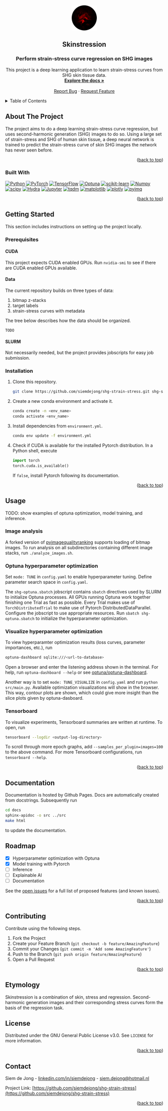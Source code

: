 <!-- This file incorporates work covered by the following copyright and permission notice:  

    Copyright (c) 2021 Othneil Drew

    Permission is hereby granted, free of charge, to any person obtaining a copy
    of this software and associated documentation files (the "Software"), to deal
    in the Software without restriction, including without limitation the rights
    to use, copy, modify, merge, publish, distribute, and/or sell
    copies of the Software, and to permit persons to whom the Software is
    furnished to do so, subject to the following conditions:

    The above copyright notice and this permission notice shall be included in all
    copies or substantial portions of the Software.

    THE SOFTWARE IS PROVIDED "AS IS", WITHOUT WARRANTY OF ANY KIND, EXPRESS OR
    IMPLIED, INCLUDING BUT NOT LIMITED TO THE WARRANTIES OF MERCHANTABILITY,
    FITNESS FOR A PARTICULAR PURPOSE AND NONINFRINGEMENT. IN NO EVENT SHALL THE
    AUTHORS OR COPYRIGHT HOLDERS BE LIABLE FOR ANY CLAIM, DAMAGES OR OTHER
    LIABILITY, WHETHER IN AN ACTION OF CONTRACT, TORT OR OTHERWISE, ARISING FROM,
    OUT OF OR IN CONNECTION WITH THE SOFTWARE OR THE USE OR OTHER DEALINGS IN THE
    SOFTWARE.
""" -->

<a name="readme-top"></a>

<!-- PROJECT SHIELDS -->
<!-- [![Contributors][contributors-shield]][contributors-url] -->
<!-- [![Forks][forks-shield]][forks-url] -->
<!-- [![Stargazers][stars-shield]][stars-url] -->
<!-- [![Issues][issues-shield]][issues-url] -->
<!-- [![GNU License][license-shield]][license-url] -->
<!-- [![LinkedIn][linkedin-shield]][linkedin-url] -->



<!-- PROJECT LOGO -->
<br />
<div align="center">
  <a href="https://github.com/siemdejong/shg-strain-stress">
    <img src="images/skinstression-logo.png" alt="Logo" width="80" height="80">
  </a>


<h2 align="center">Skinstression</h2>
<h3 align="center">Perform strain-stress curve regression on SHG images</h3>

  <p align="center">
    This project is a deep learning application to learn strain-stress curves from SHG skin tissue data.
    <br />
    <a href="https://siemdejong.github.io/shg-strain-stress"><strong>Explore the docs »</strong></a>
    <br />
    <br />
    <!-- <a href="https://github.com/siemdejong/shg-strain-stress">View Demo</a>
    · -->
    <a href="https://github.com/siemdejong/shg-strain-stress/issues">Report Bug</a>
    ·
    <a href="https://github.com/siemdejong/shg-strain-stress/issues">Request Feature</a>
  </p>
</div>



<!-- TABLE OF CONTENTS -->
<details>
  <summary>Table of Contents</summary>
  <ol>
    <li>
      <a href="#about-the-project">About The Project</a>
      <ul>
        <li><a href="#built-with">Built With</a></li>
      </ul>
    </li>
    <li>
      <a href="#getting-started">Getting Started</a>
      <ul>
        <li><a href="#prerequisites">Prerequisites</a></li>
        <li><a href="#installation">Installation</a></li>
      </ul>
    </li>
    <li><a href="#usage">Usage</a></li>
    <li><a href="#roadmap">Roadmap</a></li>
    <li><a href="#contributing">Contributing</a></li>
    <li><a href="#license">License</a></li>
    <li><a href="#contact">Contact</a></li>
    <li><a href="#acknowledgments">Acknowledgments</a></li>
  </ol>
</details>



<!-- ABOUT THE PROJECT -->
## About The Project

<!-- [![Product Name Screen Shot][product-screenshot]](https://example.com) -->

The project aims to do a deep learning strain-stress curve regression, but uses second-harmonic generation (SHG) images to do so.
Using a large set of strain-stress and SHG of human skin tissue, a deep neural network is trained to predict the strain-stress curve of skin SHG images the network has never seen before.

<p align="right">(<a href="#readme-top">back to top</a>)</p>



### Built With

[![Python][Python]][Python-url]
[![PyTorch][PyTorch]][Pytorch-url]
[![TensorFlow][TensorFlow]][TensorFlow-url]
[![Optuna][Optuna]][Optuna-url]
[![scikit-learn][scikit-learn]][scikit-learn-url]
[![Numpy][Numpy]][Numpy-url]
[![scipy][scipy]][scipy-url]
[![Hydra][Hydra]][Hydra-url]
[![Jupyter][Jupyter]][Jupyter-url]
[![tqdm][tqdm]][tqdm-url]
[![matplotlib][matplotlib]][matplotlib-url]
[![plotly][plotly]][plotly-url]
[![pyimq][pyimq]][pyimq-url]


<p align="right">(<a href="#readme-top">back to top</a>)</p>



<!-- GETTING STARTED -->
## Getting Started

This section includes instructions on setting up the project locally.

### Prerequisites
#### CUDA
This project expects CUDA enabled GPUs. 
Run `nvidia-smi` to see if there are CUDA enabled GPUs available.

#### Data
The current repository builds on three types of data:
1.  bitmap z-stacks
2.  target labels
3.  strain-stress curves with metadata

The tree below describes how the data should be organized.

```
TODO
```

#### SLURM
Not necessarily needed, but the project provides jobscripts for easy job submission.

### Installation

1.  Clone this repository.
    ```bash
    git clone https://github.com/siemdejong/shg-strain-stress.git shg-strain-stress
    ```
1.  Create a new conda environment and activate it.
    ```bash
    conda create -n <env_name>
    conda activate <env_name>
    ```
1.  Install dependencies from `environment.yml`.
    ```bash
    conda env update -f environment.yml
    ```
1.  Check if CUDA is available for the installed Pytorch distribution.
    In a Python shell, execute
    ```python
    import torch
    torch.cuda.is_available()
    ```
    If `false`, install Pytorch following its documentation.

<p align="right">(<a href="#readme-top">back to top</a>)</p>

<!-- USAGE EXAMPLES -->
## Usage

TODO: show examples of optuna optimization, model training, and inference.

### Image analysis
A forked version of [pyimagequalityranking](https://github.com/siemdejong/pyimagequalityranking/tree/bmp-support) supports loading of bitmap images.
To run analysis on all subdirectories containing different image stacks, run `./analyze_images.sh`.

### Optuna hyperparameter optimization

Set `mode: TUNE` in `config.yaml` to enable hyperparameter tuning.
Define parameter search space in `config.yaml`.

The `shg-optuna.sbatch` jobscript contains `sbatch` directives used by SLURM to initialize Optuna processes.
All GPUs running Optuna work together finishing one Trial as fast as possible.
Every Trial makes use of `TorchDistributedTrial` to make use of Pytorch DistributedDataParallel.
Configure the jobscript to use appropriate resources.
Run `sbatch shg-optuna.sbatch` to initialize the hyperparameter optimization.

### Visualize hyperparameter optimization

To view hyperparamter optimization results (loss curves, parameter importances, etc.), run 
```bash
optuna-dashboard sqlite:///<url-to-database>
```
Open a browser and enter the listening address shown in the terminal.
For help, run `optuna-dashboard --help` or see [optuna/optuna-dashboard](https://github.com/optuna/optuna-dashboard).

Another way is to set `mode: TUNE_VISUALIZE` in `config.yaml` and run `python src/main.py`.
Available optimization visualizations will show in the browser.
This way, contour plots are shown, which could give more insight than the slice plots given by optuna-dasboard.

### Tensorboard
To visualize experiments, Tensorboard summaries are written at runtime.
To open, run
```bash
tensorboard --logdir <output-log-directory>
```
To scroll through more epoch graphs, add `--samples_per_plugin=images=100` to the above command.
For more Tensorboard configurations, run `tensorboard --help`.


<!-- _For more examples, please refer to the [documentation](https://siemdejong.github.io/shg-strain-stress)._ -->

<p align="right">(<a href="#readme-top">back to top</a>)</p>

## Documentation
Documentation is hosted by Github Pages.
Docs are automatically created from docstrings.
Subsequently run
```sh
cd docs
sphinx-apidoc -o src ../src
make html
```
to update the documentation.

<!-- ROADMAP -->
## Roadmap

- [x] Hyperparameter optimization with Optuna
- [x] Model training with Pytorch
- [ ] Inference
- [ ] Explainable AI
- [ ] Documentation

See the [open issues](https://github.com/siemdejong/shg-strain-stress/issues) for a full list of proposed features (and known issues).

<p align="right">(<a href="#readme-top">back to top</a>)</p>



<!-- CONTRIBUTING -->
## Contributing
Contribute using the following steps.
1. Fork the Project
2. Create your Feature Branch (`git checkout -b feature/AmazingFeature`)
3. Commit your Changes (`git commit -m 'Add some AmazingFeature'`)
4. Push to the Branch (`git push origin feature/AmazingFeature`)
5. Open a Pull Request

<p align="right">(<a href="#readme-top">back to top</a>)</p>

<!-- ETYMOLOGY -->
## Etymology
Skinstression is a combination of skin, stress and regression.
Second-harmonic generation images and their corresponding stress curves form the basis of the regression task.


<!-- LICENSE -->
## License

Distributed under the GNU General Public License v3.0. See `LICENSE` for more information.

<p align="right">(<a href="#readme-top">back to top</a>)</p>



<!-- CONTACT -->
## Contact

Siem de Jong - [linkedin.com/in/siemdejong](https://www.linkedin.com/in/siemdejong/) - siem.dejong@hotmail.nl

Project Link: [https://github.com/siemdejong/shg-strain-stress](https://github.com/siemdejong/shg-strain-stress)

<p align="right">(<a href="#readme-top">back to top</a>)</p>



<!-- ACKNOWLEDGMENTS -->
<!-- ## Acknowledgments

* []()
* []()
* []()

<p align="right">(<a href="#readme-top">back to top</a>)</p> -->



<!-- MARKDOWN LINKS & IMAGES -->
<!-- https://www.markdownguide.org/basic-syntax/#reference-style-links -->
[contributors-shield]: https://img.shields.io/github/contributors/siemdejong/shg-strain-stress.svg?style=for-the-badge
[contributors-url]: https://github.com/siemdejong/shg-strain-stress/graphs/contributors
[forks-shield]: https://img.shields.io/github/forks/siemdejong/shg-strain-stress.svg?style=for-the-badge
[forks-url]: https://github.com/siemdejong/shg-strain-stress/network/members
[stars-shield]: https://img.shields.io/github/stars/siemdejong/shg-strain-stress.svg?style=for-the-badge
[stars-url]: https://github.com/siemdejong/shg-strain-stress/stargazers
[issues-shield]: https://img.shields.io/github/issues/siemdejong/shg-strain-stress.svg?style=for-the-badge
[issues-url]: https://github.com/siemdejong/shg-strain-stress/issues
[license-shield]: https://img.shields.io/github/license/siemdejong/shg-strain-stress.svg?style=for-the-badge
[license-url]: https://github.com/siemdejong/shg-strain-stress/blob/main/LICENSE
[linkedin-shield]: https://img.shields.io/badge/-LinkedIn-black.svg?style=for-the-badge&logo=linkedin&colorB=555
[linkedin-url]: https://linkedin.com/in/siemdejong
[product-screenshot]: images/screenshot.png
[Next.js]: https://img.shields.io/badge/next.js-000000?style=for-the-badge&logo=nextdotjs&logoColor=white
[Next-url]: https://nextjs.org/
[PyTorch]: https://img.shields.io/badge/PyTorch-EE4C2C?style=for-the-badge&logo=pytorch&logoColor=white
[PyTorch-url]: https://www.tensorflow.org/
[pyimq]: https://img.shields.io/badge/pyimq-1689a0?style=for-the-badge&logo=pyimq&logoColor=white
[pyimq-url]: https://github.com/sakoho81/pyimagequalityranking
[TensorFlow]: https://img.shields.io/badge/TensorFlow-FF6F00?style=for-the-badge&logo=tensorflow&logoColor=white
[TensorFlow-url]: https://pytorch.org
[Python]: https://img.shields.io/badge/Python-3776AB?style=for-the-badge&logo=python&logoColor=white
[Python-url]: https://python.org
[Numpy]: https://img.shields.io/badge/Numpy-013243?style=for-the-badge&logo=numpy&logoColor=white
[Numpy-url]: https://numpy.org/index.html
[Optuna]: https://img.shields.io/badge/-Optuna-483D8B?style=for-the-badge&logo=optuna&logoColor=white
[Optuna-url]: https://optuna.org/
[scikit-learn]: https://img.shields.io/badge/scikit%20learn-F7931E?style=for-the-badge&logo=scikit-learn&logoColor=white
[scikit-learn-url]: https://scikit-learn.org/stable/index.html
[Hydra]: https://img.shields.io/badge/hydra-87CEEB?style=for-the-badge&logo=hydra&logoColor=white
[Hydra-url]: https://hydra.cc/docs/intro/
[Jupyter]: https://img.shields.io/badge/jupyter-F37626?style=for-the-badge&logo=jupyter&logoColor=white
[Jupyter-url]: https://jupyter.org/
[tqdm]: https://img.shields.io/badge/tqdm-FFC107?style=for-the-badge&logo=tqdm&logoColor=white
[tqdm-url]: https://tqdm.github.io/
[matplotlib]: https://img.shields.io/badge/matplotlib-white?style=for-the-badge&logo=matplotlib&logoColor=white
[matplotlib-url]: https://matplotlib.org/
[plotly]: https://img.shields.io/badge/plotly-3F4F75?style=for-the-badge&logo=plotly&logoColor=white
[plotly-url]: https://plotly.com/python/
[scipy]: https://img.shields.io/badge/scipy-8CAAE6?style=for-the-badge&logo=scipy&logoColor=white
[scipy-url]: https://scipy.org/
[React.js]: https://img.shields.io/badge/React-20232A?style=for-the-badge&logo=react&logoColor=61DAFB
[React-url]: https://reactjs.org/
[Vue.js]: https://img.shields.io/badge/Vue.js-35495E?style=for-the-badge&logo=vuedotjs&logoColor=4FC08D
[Vue-url]: https://vuejs.org/
[Angular.io]: https://img.shields.io/badge/Angular-DD0031?style=for-the-badge&logo=angular&logoColor=white
[Angular-url]: https://angular.io/
[Svelte.dev]: https://img.shields.io/badge/Svelte-4A4A55?style=for-the-badge&logo=svelte&logoColor=FF3E00
[Svelte-url]: https://svelte.dev/
[Laravel.com]: https://img.shields.io/badge/Laravel-FF2D20?style=for-the-badge&logo=laravel&logoColor=white
[Laravel-url]: https://laravel.com
[Bootstrap.com]: https://img.shields.io/badge/Bootstrap-563D7C?style=for-the-badge&logo=bootstrap&logoColor=white
[Bootstrap-url]: https://getbootstrap.com
[JQuery.com]: https://img.shields.io/badge/jQuery-0769AD?style=for-the-badge&logo=jquery&logoColor=white
[JQuery-url]: https://jquery.com
